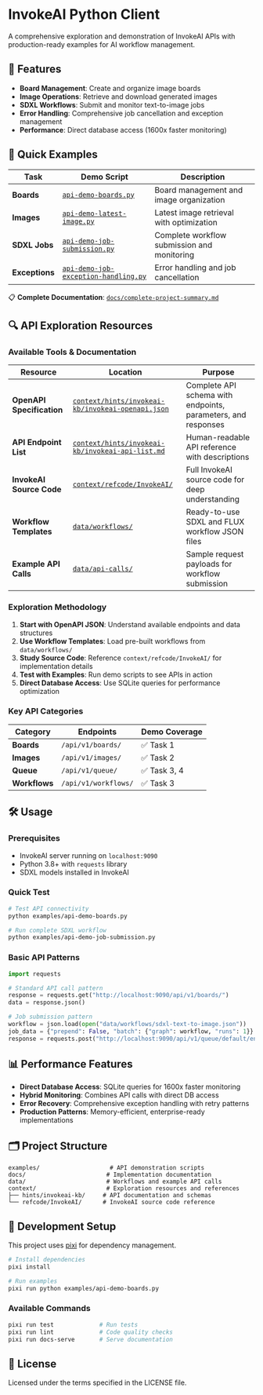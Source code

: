 # InvokeAI Python Client

A comprehensive exploration and demonstration of InvokeAI APIs with production-ready examples for AI workflow management.

## 🎯 Features

- **Board Management**: Create and organize image boards
- **Image Operations**: Retrieve and download generated images  
- **SDXL Workflows**: Submit and monitor text-to-image jobs
- **Error Handling**: Comprehensive job cancellation and exception management
- **Performance**: Direct database access (1600x faster monitoring)

## 🚀 Quick Examples

| Task | Demo Script | Description |
|------|-------------|-------------|
| **Boards** | [`api-demo-boards.py`](examples/api-demo-boards.py) | Board management and image organization |
| **Images** | [`api-demo-latest-image.py`](examples/api-demo-latest-image.py) | Latest image retrieval with optimization |
| **SDXL Jobs** | [`api-demo-job-submission.py`](examples/api-demo-job-submission.py) | Complete workflow submission and monitoring |
| **Exceptions** | [`api-demo-job-exception-handling.py`](examples/api-demo-job-exception-handling.py) | Error handling and job cancellation |

📋 **Complete Documentation**: [`docs/complete-project-summary.md`](docs/complete-project-summary.md)

## 🔍 API Exploration Resources

### Available Tools & Documentation

| Resource | Location | Purpose |
|----------|----------|---------|
| **OpenAPI Specification** | [`context/hints/invokeai-kb/invokeai-openapi.json`](context/hints/invokeai-kb/invokeai-openapi.json) | Complete API schema with endpoints, parameters, and responses |
| **API Endpoint List** | [`context/hints/invokeai-kb/invokeai-api-list.md`](context/hints/invokeai-kb/invokeai-api-list.md) | Human-readable API reference with descriptions |
| **InvokeAI Source Code** | [`context/refcode/InvokeAI/`](context/refcode/InvokeAI/) | Full InvokeAI source code for deep understanding |
| **Workflow Templates** | [`data/workflows/`](data/workflows/) | Ready-to-use SDXL and FLUX workflow JSON files |
| **Example API Calls** | [`data/api-calls/`](data/api-calls/) | Sample request payloads for workflow submission |

### Exploration Methodology

1. **Start with OpenAPI JSON**: Understand available endpoints and data structures
2. **Use Workflow Templates**: Load pre-built workflows from `data/workflows/`
3. **Study Source Code**: Reference `context/refcode/InvokeAI/` for implementation details
4. **Test with Examples**: Run demo scripts to see APIs in action
5. **Direct Database Access**: Use SQLite queries for performance optimization

### Key API Categories

| Category | Endpoints | Demo Coverage |
|----------|-----------|---------------|
| **Boards** | `/api/v1/boards/` | ✅ Task 1 |
| **Images** | `/api/v1/images/` | ✅ Task 2 |
| **Queue** | `/api/v1/queue/` | ✅ Task 3, 4 |
| **Workflows** | `/api/v1/workflows/` | ✅ Task 3 |

## 🛠️ Usage

### Prerequisites
- InvokeAI server running on `localhost:9090`
- Python 3.8+ with `requests` library
- SDXL models installed in InvokeAI

### Quick Test
```bash
# Test API connectivity
python examples/api-demo-boards.py

# Run complete SDXL workflow  
python examples/api-demo-job-submission.py
```

### Basic API Patterns
```python
import requests

# Standard API call pattern
response = requests.get("http://localhost:9090/api/v1/boards/")
data = response.json()

# Job submission pattern
workflow = json.load(open("data/workflows/sdxl-text-to-image.json"))
job_data = {"prepend": False, "batch": {"graph": workflow, "runs": 1}}
response = requests.post("http://localhost:9090/api/v1/queue/default/enqueue_batch", json=job_data)
```

## 📊 Performance Features

- **Direct Database Access**: SQLite queries for 1600x faster monitoring
- **Hybrid Monitoring**: Combines API calls with direct DB access
- **Error Recovery**: Comprehensive exception handling with retry patterns
- **Production Patterns**: Memory-efficient, enterprise-ready implementations

## 🗂️ Project Structure

```
examples/                    # API demonstration scripts
docs/                       # Implementation documentation  
data/                       # Workflows and example API calls
context/                    # Exploration resources and references
├── hints/invokeai-kb/     # API documentation and schemas
└── refcode/InvokeAI/      # InvokeAI source code reference
```

## 🔧 Development Setup

This project uses [pixi](https://pixi.sh/) for dependency management.

```bash
# Install dependencies
pixi install

# Run examples
pixi run python examples/api-demo-boards.py
```

### Available Commands
```bash
pixi run test             # Run tests
pixi run lint             # Code quality checks
pixi run docs-serve       # Serve documentation
```

## 📝 License

Licensed under the terms specified in the LICENSE file.